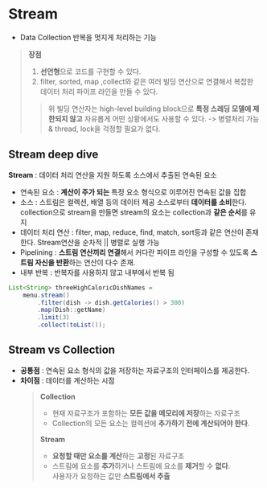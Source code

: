 Stream
=======
- Data Collection 반복을 멋지게 처리하는 기능
> **장점**
> 1. **선언형**으로 코드를 구현할 수 있다.
> 2. filter, sorted, map ,collect와 같은 여러 빌딩 연산으로 연결해서 복잡한 데이터 처리 파이프 라인을 만들 수 있다.
> > 위 빌딩 연산자는 high-level building block으로 **특정 스레딩 모델에 제한되지 않고** 자유롭게 어떤 상황에서도 사용할 수 있다. -> 병렬처리 가능 & thread, lock을 걱정할 필요가 없다.

Stream deep dive
-----------------
**Stream** : 데이터 처리 연산을 지원 하도록 소스에서 추출된 연속된 요소
- 연속된 요소 : **계산이 주가 되는** 특정 요소 형식으로 이루어진 연속된 값을 집합
- 소스 : 스트림은 컬렉션, 배열 등의 데이터 제공 소스로부터 **데이터를 소비**한다. collection으로 stream을 만들면 stream의 요소는 collection과 **같은 순서**를 유지
- 데이터 처리 연산 : filter, map, reduce, find, match, sort등과 같은 연산이 존재한다. Stream연산을 순차적 || 병렬로 실행 가능
- Pipelining : **스트림 연산끼리 연결**해서 커다란 파이프 라인을 구성할 수 있도록 **스트림 자신을 반환**하는 연산이 다수 존재.
- 내부 반복 : 반복자를 사용하지 않고 내부에서 반복 됨
~~~ java
List<String> threeHighCaloricDishNames =
    menu.stream()
        .filter(dish -> dish.getCalories() > 300)
        .map(Dish::getName)
        .limit(3)
        .collect(toList());
~~~

Stream vs Collection
--------------------
- **공통점** : 연속된 요소 형식의 값을 저장하는 자료구조의 인터페이스를 제공한다.
- **차이점** : 데이터를 계산하는 시점
  > **Collection**
  > - 현재 자료구조가 포함하는 **모든 값을 메모리에 저장**하는 자료구조
  > - Collection의 모든 요소는 컬렉션에 **추가하기 전에 계산되어야 한다**.
  > 
  > **Stream**
  > - **요청할 때만 요소를 계산**하는 **고정**된 자료구조
  > - 스트림에 요소를 **추가**하거나 스트림에 요소를 **제거**할 수 **없다**. <br> 사용자가 요청하는 값만 **스트림에서 추출**
